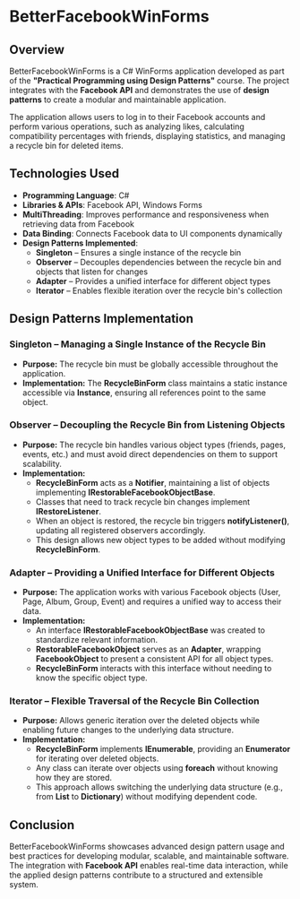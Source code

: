 # **BetterFacebookWinForms**

## **Overview**
BetterFacebookWinForms is a C# WinForms application developed as part of the **"Practical Programming using Design Patterns"** course. The project integrates with the **Facebook API** and demonstrates the use of **design patterns** to create a modular and maintainable application.

The application allows users to log in to their Facebook accounts and perform various operations, such as analyzing likes, calculating compatibility percentages with friends, displaying statistics, and managing a recycle bin for deleted items.

## **Technologies Used**
- **Programming Language**: C#
- **Libraries & APIs**: Facebook API, Windows Forms
- **MultiThreading**: Improves performance and responsiveness when retrieving data from Facebook
- **Data Binding**: Connects Facebook data to UI components dynamically
- **Design Patterns Implemented**:
  - **Singleton** – Ensures a single instance of the recycle bin
  - **Observer** – Decouples dependencies between the recycle bin and objects that listen for changes
  - **Adapter** – Provides a unified interface for different object types
  - **Iterator** – Enables flexible iteration over the recycle bin's collection

## **Design Patterns Implementation**

### **Singleton – Managing a Single Instance of the Recycle Bin**
- **Purpose:** The recycle bin must be globally accessible throughout the application.
- **Implementation:** The **RecycleBinForm** class maintains a static instance accessible via **Instance**, ensuring all references point to the same object.

### **Observer – Decoupling the Recycle Bin from Listening Objects**
- **Purpose:** The recycle bin handles various object types (friends, pages, events, etc.) and must avoid direct dependencies on them to support scalability.
- **Implementation:**
  - **RecycleBinForm** acts as a **Notifier**, maintaining a list of objects implementing **IRestorableFacebookObjectBase**.
  - Classes that need to track recycle bin changes implement **IRestoreListener**.
  - When an object is restored, the recycle bin triggers **notifyListener()**, updating all registered observers accordingly.
  - This design allows new object types to be added without modifying **RecycleBinForm**.

### **Adapter – Providing a Unified Interface for Different Objects**
- **Purpose:** The application works with various Facebook objects (User, Page, Album, Group, Event) and requires a unified way to access their data.
- **Implementation:**
  - An interface **IRestorableFacebookObjectBase** was created to standardize relevant information.
  - **RestorableFacebookObject** serves as an **Adapter**, wrapping **FacebookObject** to present a consistent API for all object types.
  - **RecycleBinForm** interacts with this interface without needing to know the specific object type.

### **Iterator – Flexible Traversal of the Recycle Bin Collection**
- **Purpose:** Allows generic iteration over the deleted objects while enabling future changes to the underlying data structure.
- **Implementation:**
  - **RecycleBinForm** implements **IEnumerable**, providing an **Enumerator** for iterating over deleted objects.
  - Any class can iterate over objects using **foreach** without knowing how they are stored.
  - This approach allows switching the underlying data structure (e.g., from **List** to **Dictionary**) without modifying dependent code.

## **Conclusion**
BetterFacebookWinForms showcases advanced design pattern usage and best practices for developing modular, scalable, and maintainable software. The integration with **Facebook API** enables real-time data interaction, while the applied design patterns contribute to a structured and extensible system.
